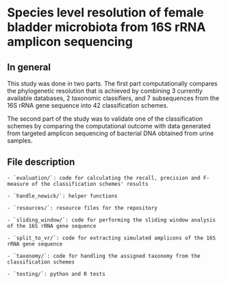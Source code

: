 
# Species level resolution of female bladder microbiota from 16S rRNA amplicon sequencing


## In general

This study was done in two parts. The first part computationally
compares the phylogenetic resolution that is achieved by combining 3
currently available databases, 2 taxonomic classifiers, and 7 subsequences
from the 16S rRNA gene sequence into 42 classification schemes.

The second part of the study was to validate one of the classification
schemes by comparing the computational outcome with data generated from
targeted amplicon sequencing of bacterial DNA obtained from urine
samples.

## File description

    - `evaluation/`: code for calculating the recall, precision and F-measure of the classification schemes' results
    
    - `handle_newick/`: helper functions
    
    - `resources/`: resource files for the repository
    
    - `sliding_window/`: code for performing the sliding window analysis of the 16S rRNA gene sequence
    
    - `split_to_vr/`: code for extracting simulated amplicons of the 16S rRNA gene sequence
    
    - `taxonomy/`: code for handling the assigned taxonomy from the classification schemes
    
    - `testing/`: python and R tests

